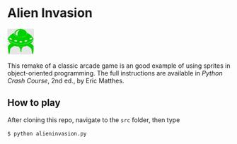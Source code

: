 # Alien Invasion
![](img/alien.bmp)

This remake of a classic arcade game is an good example of using sprites in object-oriented programming. The full instructions are available in *Python Crash Course*, 2nd ed., by Eric Matthes.

## How to play

After cloning this repo, navigate to the `src` folder, then type

```
$ python alieninvasion.py
